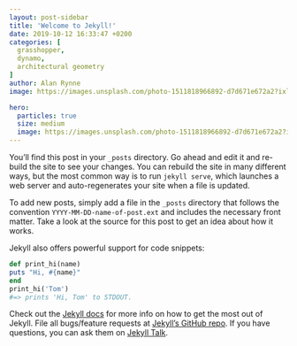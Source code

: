 ```yaml
---
layout: post-sidebar
title: 'Welcome to Jekyll!'
date: 2019-10-12 16:33:47 +0200
categories: [
  grasshopper,
  dynamo,
  architectural geometry
]
author: Alan Rynne
image: https://images.unsplash.com/photo-1511818966892-d7d671e672a2?ixlib=rb-1.2.1&ixid=eyJhcHBfaWQiOjEyMDd9&auto=format&fit=crop&w=2251&q=80

hero:
  particles: true
  size: medium
  image: https://images.unsplash.com/photo-1511818966892-d7d671e672a2?ixlib=rb-1.2.1&ixid=eyJhcHBfaWQiOjEyMDd9&auto=format&fit=crop&w=2251&q=80
---
```


You’ll find this post in your `_posts` directory. Go ahead and edit it and re-build the site to see your changes. You can rebuild the site in many different ways, but the most common way is to run `jekyll serve`, which launches a web server and auto-regenerates your site when a file is updated.

To add new posts, simply add a file in the `_posts` directory that follows the convention `YYYY-MM-DD-name-of-post.ext` and includes the necessary front matter. Take a look at the source for this post to get an idea about how it works.

Jekyll also offers powerful support for code snippets:

```ruby
def print_hi(name)
puts "Hi, #{name}"
end
print_hi('Tom')
#=> prints 'Hi, Tom' to STDOUT.
```

Check out the [Jekyll docs][jekyll-docs] for more info on how to get the most out of Jekyll. File all bugs/feature requests at [Jekyll’s GitHub repo][jekyll-gh]. If you have questions, you can ask them on [Jekyll Talk][jekyll-talk].

[jekyll-docs]: https://jekyllrb.com/docs/home
[jekyll-gh]: https://github.com/jekyll/jekyll
[jekyll-talk]: https://talk.jekyllrb.com/
